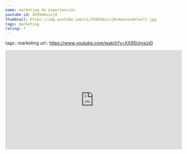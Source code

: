 ```yaml
---
name: marketing de experiencias
youtube-id: XX95Umsizj0
thumbnail: https://img.youtube.com/vi/XX95Umsizj0/maxresdefault.jpg
tags: marketing
rating: 7
---
```

tags:: marketing
url:: https://www.youtube.com/watch?v=XX95Umsizj0

<iframe width='560' height='315' src='https://www.youtube.com/embed/XX95Umsizj0' title='YouTube video player' frameborder='0' allow='accelerometer; autoplay; clipboard-write; encrypted-media; gyroscope; picture-in-picture; web-share' allowfullscreen></iframe>



